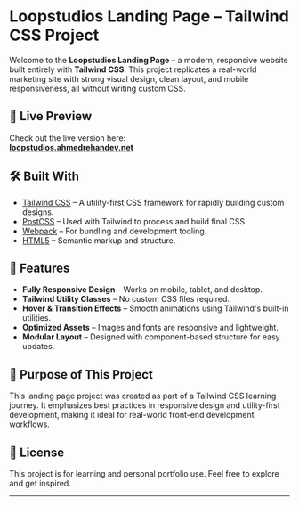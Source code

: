 # Loopstudios Landing Page – Tailwind CSS Project

Welcome to the **Loopstudios Landing Page** – a modern, responsive website built entirely with **Tailwind CSS**. This project replicates a real-world marketing site with strong visual design, clean layout, and mobile responsiveness, all without writing custom CSS.

## 🔗 Live Preview

Check out the live version here:  
**[loopstudios.ahmedrehandev.net](https://loopstudios.ahmedrehandev.net)**

## 🛠️ Built With

- [Tailwind CSS](https://tailwindcss.com) – A utility-first CSS framework for rapidly building custom designs.
- [PostCSS](https://postcss.org) – Used with Tailwind to process and build final CSS.
- [Webpack](https://webpack.js.org) – For bundling and development tooling.
- [HTML5](https://developer.mozilla.org/en-US/docs/Web/Guide/HTML/HTML5) – Semantic markup and structure.

## 📱 Features

- **Fully Responsive Design** – Works on mobile, tablet, and desktop.
- **Tailwind Utility Classes** – No custom CSS files required.
- **Hover & Transition Effects** – Smooth animations using Tailwind's built-in utilities.
- **Optimized Assets** – Images and fonts are responsive and lightweight.
- **Modular Layout** – Designed with component-based structure for easy updates.

## 🚀 Purpose of This Project

This landing page project was created as part of a Tailwind CSS learning journey. It emphasizes best practices in responsive design and utility-first development, making it ideal for real-world front-end development workflows.

## 📄 License

This project is for learning and personal portfolio use. Feel free to explore and get inspired.

---
